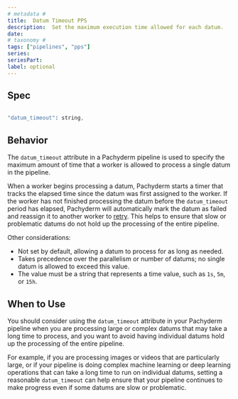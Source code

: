 ```yaml
---
# metadata # 
title:  Datum Timeout PPS
description:  Set the maximum execution time allowed for each datum.
date: 
# taxonomy #
tags: ["pipelines", "pps"]
series:
seriesPart:
label: optional
---
```



## Spec 

```s

"datum_timeout": string,

```

## Behavior 

The `datum_timeout` attribute in a Pachyderm pipeline is used to specify the maximum amount of time that a worker is allowed to process a single datum in the pipeline.

When a worker begins processing a datum, Pachyderm starts a timer that tracks the elapsed time since the datum was first assigned to the worker. If the worker has not finished processing the datum before the `datum_timeout` period has elapsed, Pachyderm will automatically mark the datum as failed and reassign it to another worker to [retry](../datum-tries). This helps to ensure that slow or problematic datums do not hold up the processing of the entire pipeline.

Other considerations:

- Not set by default, allowing a datum to process for as long as needed.
- Takes precedence over the parallelism or number of datums; no single datum is allowed to exceed this value.
- The value must be a string that represents a time value, such as `1s`, `5m`, or `15h`. 

## When to Use 

You should consider using the `datum_timeout` attribute in your Pachyderm pipeline when you are processing large or complex datums that may take a long time to process, and you want to avoid having individual datums hold up the processing of the entire pipeline.

For example, if you are processing images or videos that are particularly large, or if your pipeline is doing complex machine learning or deep learning operations that can take a long time to run on individual datums, setting a reasonable `datum_timeout` can help ensure that your pipeline continues to make progress even if some datums are slow or problematic.

